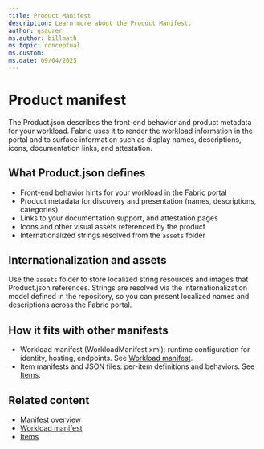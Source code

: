 ```yaml
---
title: Product Manifest
description: Learn more about the Product Manifest.
author: gsaurer
ms.author: billmath
ms.topic: conceptual
ms.custom:
ms.date: 09/04/2025
---
```


# Product manifest

The Product.json describes the front-end behavior and product metadata for your workload. Fabric uses it to render the workload information in the portal and to surface information such as display names, descriptions, icons, documentation links, and attestation.


## What Product.json defines

- Front-end behavior hints for your workload in the Fabric portal
- Product metadata for discovery and presentation (names, descriptions, categories)
- Links to your documentation support, and attestation pages
- Icons and other visual assets referenced by the product
- Internationalized strings resolved from the `assets` folder

## Internationalization and assets

Use the `assets` folder to store localized string resources and images that Product.json references. Strings are resolved via the internationalization model defined in the repository, so you can present localized names and descriptions across the Fabric portal.

## How it fits with other manifests

- Workload manifest (WorkloadManifest.xml): runtime configuration for identity, hosting, endpoints. See [Workload manifest](manifest-workload.md).
- Item manifests and JSON files: per-item definitions and behaviors. See [Items](manifest-item.md).

## Related content

- [Manifest overview](manifest-overview.md)
- [Workload manifest](manifest-workload.md)
- [Items](manifest-item.md)
